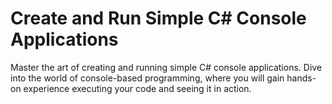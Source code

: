 # Create and Run Simple C# Console Applications

Master the art of creating and running simple C# console applications. Dive into the world of console-based programming, where you will gain hands-on experience executing your code and seeing it in action.